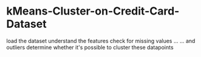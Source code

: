 # kMeans-Cluster-on-Credit-Card-Dataset

load the dataset
understand the features
check for missing values ...
... and outliers
determine whether it's possible to cluster these datapoints 
